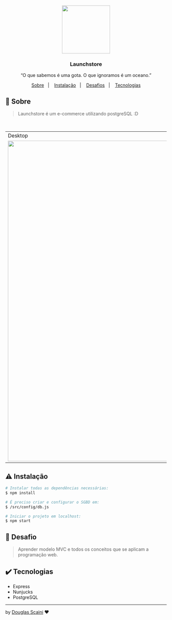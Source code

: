 <h1 align="center"><img src="./.github/#" width="150px"></h1>

<h3 align="center">Launchstore</h3>

<p align="center">“O que sabemos é uma gota. O que ignoramos é um oceano.”</p>

<p align="center">
  <a href="#about">Sobre</a>&nbsp;&nbsp;&nbsp;|&nbsp;&nbsp;&nbsp;
  <a href="#install">Instalação</a>&nbsp;&nbsp;&nbsp;|&nbsp;&nbsp;&nbsp;
  <a href="#challenge">Desafios</a>&nbsp;&nbsp;&nbsp;|&nbsp;&nbsp;&nbsp;
  <a href="#technologies">Tecnologias</a>
</p>

## :speech_balloon: Sobre <a name="about"></a>

> Launchstore é um e-commerce utilizando postgreSQL :D

<br />
<table>
  <tr>
    <td colspan="1">Desktop</td>
  </tr>
  <tr>
    <td><img src="./.github/#" width=1000px /></td></td>
  </tr>
</table>

## :warning: Instalação <a name="install"></a>

```bash
# Instalar todas as dependências necessárias:
$ npm install

# É preciso criar e configurar o SGBD em:
$ /src/config/db.js

# Iniciar o projeto em localhost:
$ npm start

```

## :triangular_flag_on_post: Desafio <a name="challenge"></a>

> Aprender modelo MVC e todos os conceitos que se aplicam a programação web.

## :heavy_check_mark: Tecnologias <a name="technologies"></a>

- Express
- Nunjucks
- PostgreSQL

---

by [Douglas Scaini](https://www.github.com/douglasscaini) ❤️
